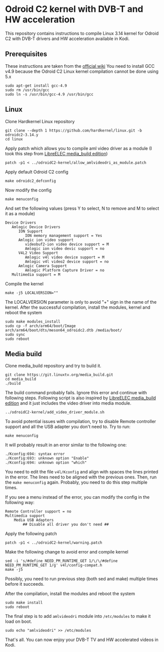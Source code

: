 # Odroid C2 kernel with DVB-T and HW acceleration

This repository contains instructions to compile Linux 3.14 kernel for Odroid C2 with DVB-T drivers and HW acceleration available in Kodi.

## Prerequisites

These instructions are taken from the [official wiki](https://wiki.odroid.com/odroid-c2/software/building_kernel)
You need to install GCC v4.9 because the Odroid C2 Linux kernel compilation cannot be done using 5.x

```
sudo apt-get install gcc-4.9
sudo rm /usr/bin/gcc
sudo ln -s /usr/bin/gcc-4.9 /usr/bin/gcc
```

## Linux

Clone Hardkernel Linux repository
```
git clone --depth 1 https://github.com/hardkernel/linux.git -b odroidc2-3.14.y
cd linux
```
Apply patch which allows you to compile aml video driver as a module (I took this step from [LibreELEC media_build edition](https://github.com/wrxtasy/LibreELEC.tv))
```
patch -p1 < ../odroidC2-kernel/allow_amlvideodri_as_module.patch
```
Apply default Odroid C2 config
```
make odroidc2_defconfig
```
Now modify the config
```
make menuconfig
```
And set the following values (press Y to select, N to remove and M to select it as a module)
```
Device Drivers
   Amlogic Device Drivers
      ION Support
         ION memory management support = Yes
      Amlogic ion video support
         videobuf2-ion video device support = M
         Amlogic ion video devic support = no
      V4L2 Video Support
         Amlogic v4l video device support = M
         Amlogic v4l video2 device support = no
      Amlogic Camera Support
         Amlogic Platform Capture Driver = no
   Multimedia support = M
```
Compile the kernel
```
make -j5 LOCALVERSION=""
```
The LOCALVERSION parameter is only to avoid "+" sign in the name of the kernel.
After the successful compilation, install the modules, kernel and reboot the system
```
sudo make modules_install
sudo cp -f arch/arm64/boot/Image arch/arm64/boot/dts/meson64_odroidc2.dtb /media/boot/
sudo sync
sudo reboot
```

## Media build

Clone media_build repository and try to build it.
```
git clone https://git.linuxtv.org/media_build.git
cd media_build
./build
```
The build command probably fails. Ignore this error and continue with following steps.
Following script is also inspired by [LibreELEC media_build edition](https://github.com/wrxtasy/LibreELEC.tv) and it just includes the video driver into media module.
```
../odroidC2-kernel/add_video_driver_module.sh
```
To avoid potential issues with compilation, try to disable Remote controller support and all the USB adapter you don't need to.
Try to run:
```
make menuconfig
```
It will probably result in an error similar to the following one:
```
./Kconfig:694: syntax error
./Kconfig:693: unknown option "Enable"
./Kconfig:694: unknown option "which"
```
You need to edit the file `v4l/Kconfig` and align with spaces the lines printed in the error. The lines need to be aligned with the previous ones. Then, run the `make menuconfig` again. Probably, you need to do this step multiple times.

If you see a menu instead of the error, you can modify the config in the following way:
```
Remote Controller support = no
Multimedia support
    Media USB Adapters
        ## Disable all driver you don't need ##
```
Apply the following patch
```
patch -p1 < ../odroidC2-kernel/warning.patch
```
Make the following change to avoid error and compile kernel
```
sed -i 's/#define NEED_PM_RUNTIME_GET 1/\/\/#define NEED_PM_RUNTIME_GET 1/g' v4l/config-compat.h
make -j5
```
Possibly, you need to run previous step (both sed and make) multiple times before it succeeds.

After the compilation, install the modules and reboot the system
```
sudo make install
sudo reboot
```
The final step is to add `amlvideodri` module into `/etc/modules` to make it load on boot.
```
sudo echo "amlvideodri" >> /etc/modules
```

That's all. You can now enjoy your DVB-T TV and HW accelerated videos in Kodi.

